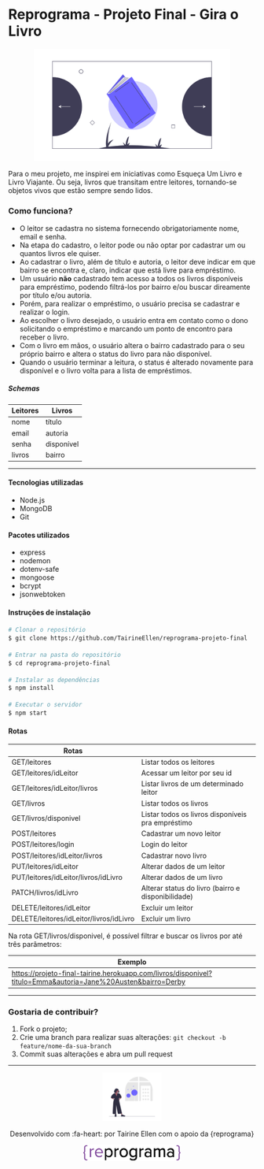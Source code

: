 # Reprograma - Projeto Final - Gira o Livro

<p align="center">
<img src="./assets/books.png" alt="livro entre duas setas em direção oposta" border="0" width = "400" />
</p>

Para o meu projeto, me inspirei em iniciativas como Esqueça Um Livro e Livro Viajante. Ou seja, livros que transitam entre leitores, tornando-se objetos vivos que estão sempre sendo lidos.

### Como funciona?

- O leitor se cadastra no sistema fornecendo obrigatoriamente nome, email e senha.
- Na etapa do cadastro, o leitor pode ou não optar por cadastrar um ou quantos livros ele quiser.
- Ao cadastrar o livro, além de título e autoria, o leitor deve indicar em que bairro se encontra e, claro, indicar que está livre para empréstimo.
- Um usuário **não** cadastrado tem acesso a todos os livros disponíveis para empréstimo, podendo filtrá-los por bairro e/ou buscar direamente por título e/ou autoria.
- Porém, para realizar o empréstimo, o usuário precisa se cadastrar e realizar o login.
- Ao escolher o livro desejado, o usuário entra em contato como o dono solicitando o empréstimo e marcando um ponto de encontro para receber o livro.
- Com o livro em mãos, o usuário altera o bairro cadastrado para o seu próprio bairro e altera o status do livro para não disponível.
- Quando o usuário terminar a leitura, o status é alterado novamente para disponível e o livro volta para a lista de empréstimos.

##### Schemas

| Leitores	   | Livros			  |
| ------------ | ------------ |
| nome         | título		    |
| email        | autoria      |
| senha        | disponível   |
| livros       | bairro       |


------------

#### Tecnologias utilizadas
- Node.js
- MongoDB
- Git

#### Pacotes utilizados

- express
- nodemon
- dotenv-safe
- mongoose
- bcrypt
- jsonwebtoken

#### Instruções de instalação

```bash
# Clonar o repositório
$ git clone https://github.com/TairineEllen/reprograma-projeto-final

# Entrar na pasta do repositório
$ cd reprograma-projeto-final

# Instalar as dependências
$ npm install

# Executar o servidor
$ npm start

```

#### Rotas

| Rotas                                   |                                                    |
| --------------------------------------- | -------------------------------------------------- | 
| GET/leitores                            | Listar todos os leitores                           |
| GET/leitores/idLeitor                   | Acessar um leitor por seu id                       |
| GET/leitores/idLeitor/livros            | Listar livros de um determinado leitor             |
| GET/livros                              | Listar todos os livros                             |
| GET/livros/disponivel                   | Listar todos os livros disponíveis pra empréstimo  |
| POST/leitores                           | Cadastrar um novo leitor                           |
| POST/leitores/login                     | Login do leitor                                    |
| POST/leitores/idLeitor/livros           | Cadastrar novo livro                               |
| PUT/leitores/idLeitor                   | Alterar dados de um leitor                         |
| PUT/leitores/idLeitor/livros/idLivro    | Alterar dados de um livro                          |
| PATCH/livros/idLivro                    | Alterar status do livro (bairro e disponibilidade) |
| DELETE/leitores/idLeitor                | Excluir um leitor                                  |
| DELETE/leitores/idLeitor/livros/idLivro | Excluir um livro                                   |

Na rota GET/livros/disponivel, é possível filtrar e buscar os livros por até três parâmetros:

| Exemplo                                                                                                      |
| ------------------------------------------------------------------------------------------------------------ |
| https://projeto-final-tairine.herokuapp.com/livros/disponivel?titulo=Emma&autoria=Jane%20Austen&bairro=Derby |

------------

### Gostaria de contribuir?

1. Fork o projeto;
2. Crie uma branch para realizar suas alterações: `git checkout -b feature/nome-da-sua-branch`
3. Commit suas alterações e abra um pull request


------------

<p align="center">
<img src="./assets/logo.png" alt="menina em frente a janela" border="0" width = "120" />
</p>

<p align="center">
Desenvolvido com :fa-heart: por Tairine Ellen com o apoio da {reprograma} 
</p>

<p align="center">

<img src="./assets/logo-reprograma.png" alt="logo da reprograma" border="0" width = "200" />

</p>





